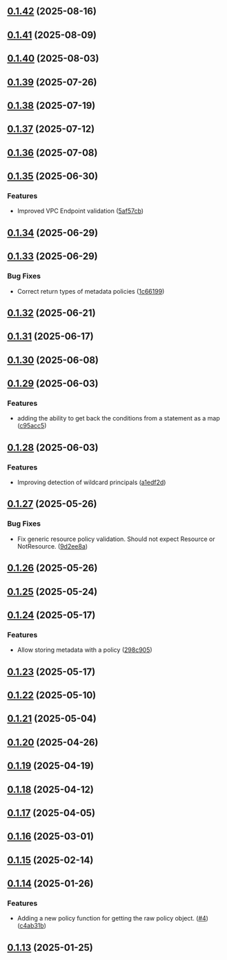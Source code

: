 ## [0.1.42](https://github.com/cloud-copilot/iam-policy/compare/v0.1.41...v0.1.42) (2025-08-16)

## [0.1.41](https://github.com/cloud-copilot/iam-policy/compare/v0.1.40...v0.1.41) (2025-08-09)

## [0.1.40](https://github.com/cloud-copilot/iam-policy/compare/v0.1.39...v0.1.40) (2025-08-03)

## [0.1.39](https://github.com/cloud-copilot/iam-policy/compare/v0.1.38...v0.1.39) (2025-07-26)

## [0.1.38](https://github.com/cloud-copilot/iam-policy/compare/v0.1.37...v0.1.38) (2025-07-19)

## [0.1.37](https://github.com/cloud-copilot/iam-policy/compare/v0.1.36...v0.1.37) (2025-07-12)

## [0.1.36](https://github.com/cloud-copilot/iam-policy/compare/v0.1.35...v0.1.36) (2025-07-08)

## [0.1.35](https://github.com/cloud-copilot/iam-policy/compare/v0.1.34...v0.1.35) (2025-06-30)


### Features

* Improved VPC Endpoint validation ([5af57cb](https://github.com/cloud-copilot/iam-policy/commit/5af57cbed43dfc921b419a8f83d68183a35d6142))

## [0.1.34](https://github.com/cloud-copilot/iam-policy/compare/v0.1.33...v0.1.34) (2025-06-29)

## [0.1.33](https://github.com/cloud-copilot/iam-policy/compare/v0.1.32...v0.1.33) (2025-06-29)


### Bug Fixes

* Correct return types of metadata policies ([1c66199](https://github.com/cloud-copilot/iam-policy/commit/1c66199a7b9975eabb9ea611f41db4a490c187dc))

## [0.1.32](https://github.com/cloud-copilot/iam-policy/compare/v0.1.31...v0.1.32) (2025-06-21)

## [0.1.31](https://github.com/cloud-copilot/iam-policy/compare/v0.1.30...v0.1.31) (2025-06-17)

## [0.1.30](https://github.com/cloud-copilot/iam-policy/compare/v0.1.29...v0.1.30) (2025-06-08)

## [0.1.29](https://github.com/cloud-copilot/iam-policy/compare/v0.1.28...v0.1.29) (2025-06-03)


### Features

* adding the ability to get back the conditions from a statement as a map ([c95acc5](https://github.com/cloud-copilot/iam-policy/commit/c95acc5ec7e9952992b4d322a288b4dca4b11a3c))

## [0.1.28](https://github.com/cloud-copilot/iam-policy/compare/v0.1.27...v0.1.28) (2025-06-03)


### Features

* Improving detection of wildcard principals ([a1edf2d](https://github.com/cloud-copilot/iam-policy/commit/a1edf2d591c7b62d8d624e9cc1884b2f42090c72))

## [0.1.27](https://github.com/cloud-copilot/iam-policy/compare/v0.1.26...v0.1.27) (2025-05-26)


### Bug Fixes

* Fix generic resource policy validation. Should not expect Resource or NotResource. ([9d2ee8a](https://github.com/cloud-copilot/iam-policy/commit/9d2ee8a1772c93cec28af2647c7421cbbc0eec29))

## [0.1.26](https://github.com/cloud-copilot/iam-policy/compare/v0.1.25...v0.1.26) (2025-05-26)

## [0.1.25](https://github.com/cloud-copilot/iam-policy/compare/v0.1.24...v0.1.25) (2025-05-24)

## [0.1.24](https://github.com/cloud-copilot/iam-policy/compare/v0.1.23...v0.1.24) (2025-05-17)


### Features

* Allow storing metadata with a policy ([298c905](https://github.com/cloud-copilot/iam-policy/commit/298c905cdfc1d174dfb513f17d0d1aa6932904bb))

## [0.1.23](https://github.com/cloud-copilot/iam-policy/compare/v0.1.22...v0.1.23) (2025-05-17)

## [0.1.22](https://github.com/cloud-copilot/iam-policy/compare/v0.1.21...v0.1.22) (2025-05-10)

## [0.1.21](https://github.com/cloud-copilot/iam-policy/compare/v0.1.20...v0.1.21) (2025-05-04)

## [0.1.20](https://github.com/cloud-copilot/iam-policy/compare/v0.1.19...v0.1.20) (2025-04-26)

## [0.1.19](https://github.com/cloud-copilot/iam-policy/compare/v0.1.18...v0.1.19) (2025-04-19)

## [0.1.18](https://github.com/cloud-copilot/iam-policy/compare/v0.1.17...v0.1.18) (2025-04-12)

## [0.1.17](https://github.com/cloud-copilot/iam-policy/compare/v0.1.16...v0.1.17) (2025-04-05)

## [0.1.16](https://github.com/cloud-copilot/iam-policy/compare/v0.1.15...v0.1.16) (2025-03-01)

## [0.1.15](https://github.com/cloud-copilot/iam-policy/compare/v0.1.14...v0.1.15) (2025-02-14)

## [0.1.14](https://github.com/cloud-copilot/iam-policy/compare/v0.1.13...v0.1.14) (2025-01-26)


### Features

* Adding a new policy function for getting the raw policy object. ([#4](https://github.com/cloud-copilot/iam-policy/issues/4)) ([c4ab31b](https://github.com/cloud-copilot/iam-policy/commit/c4ab31b6ed4208d82186413dcdfb55b76d37c560))

## [0.1.13](https://github.com/cloud-copilot/iam-policy/compare/v0.1.12...v0.1.13) (2025-01-25)
